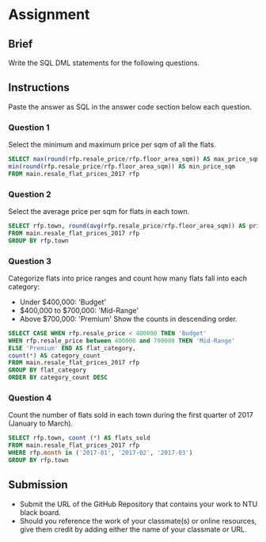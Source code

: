 # Assignment

## Brief

Write the SQL DML statements for the following questions.

## Instructions

Paste the answer as SQL in the answer code section below each question.

### Question 1

Select the minimum and maximum price per sqm of all the flats.

```sql
SELECT max(round(rfp.resale_price/rfp.floor_area_sqm)) AS max_price_sqm, 
min(round(rfp.resale_price/rfp.floor_area_sqm)) AS min_price_sqm
FROM main.resale_flat_prices_2017 rfp
```

### Question 2

Select the average price per sqm for flats in each town.

```sql
SELECT rfp.town, round(avg(rfp.resale_price/rfp.floor_area_sqm)) AS price_sqm
FROM main.resale_flat_prices_2017 rfp
GROUP BY rfp.town
```

### Question 3

Categorize flats into price ranges and count how many flats fall into each category:

- Under $400,000: 'Budget'
- $400,000 to $700,000: 'Mid-Range'
- Above $700,000: 'Premium'
  Show the counts in descending order.

```sql
SELECT CASE WHEN rfp.resale_price < 400000 THEN 'Budget' 
WHEN rfp.resale_price between 400000 and 700000 THEN 'Mid-Range' 
ELSE 'Premium' END AS flat_category,
count(*) AS category_count
FROM main.resale_flat_prices_2017 rfp
GROUP BY flat_category
ORDER BY category_count DESC
```

### Question 4

Count the number of flats sold in each town during the first quarter of 2017 (January to March).

```sql
SELECT rfp.town, count (*) AS flats_sold
FROM main.resale_flat_prices_2017 rfp
WHERE rfp.month in ('2017-01', '2017-02', '2017-03')
GROUP BY rfp.town
```

## Submission

- Submit the URL of the GitHub Repository that contains your work to NTU black board.
- Should you reference the work of your classmate(s) or online resources, give them credit by adding either the name of your classmate or URL.
